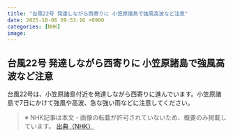 ```yaml
---
title: "台風22号 発達しながら西寄りに 小笠原諸島で強風高波など注意"
date: 2025-10-06 09:53:16 +0900
categories: [NHK]
image: 
---
```

## 台風22号 発達しながら西寄りに 小笠原諸島で強風高波など注意

台風22号は、小笠原諸島付近を発達しながら西寄りに進んでいます。小笠原諸島で7日にかけて強風や高波、急な強い雨などに注意してください。

> ※ NHK記事は本文・画像の転載が許可されていないため、概要のみ掲載しています。
[出典（NHK）](http://www3.nhk.or.jp/news/html/20251006/k10014941881000.html)

